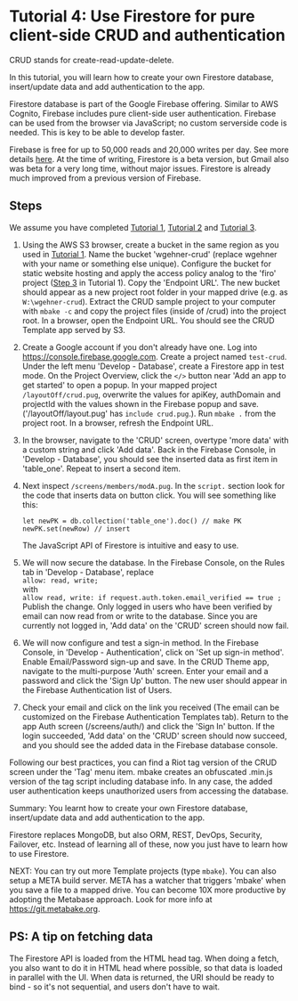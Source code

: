 
# Tutorial 4: Use Firestore for pure client-side CRUD and authentication

CRUD stands for create-read-update-delete.

In this tutorial, you will learn how to create your own Firestore database, insert/update data and add authentication to the app.

Firestore database is part of the Google Firebase offering. Similar to AWS Cognito, Firebase includes pure client-side user authentication. Firebase can be used from the browser via JavaScript; no custom serverside code is needed. This is key to be able to develop faster.

Firebase is free for up to 50,000 reads and 20,000 writes per day. See more details [here](https://firebase.google.com/docs/firestore/quotas). At the time of writing, Firestore is a beta version, but Gmail also was beta for a very long time, without major issues. Firestore is already much improved from a previous version of Firebase.

## Steps

We assume you have completed [Tutorial 1](/t1/), [Tutorial 2](/t2/) and [Tutorial 3](/t3/).

1. Using the AWS S3 browser, create a bucket in the same region as you used in [Tutorial 1](/t1/). Name the bucket 'wgehner-crud' (replace wgehner with your name or something else unique). Configure the bucket for static website hosting and apply the access policy analog to the 'firo' project ([Step 3](/t1/#configure) in Tutorial 1). Copy the 'Endpoint URL'. The new bucket should appear as a new project root folder in your mapped drive (e.g. as `W:\wgehner-crud`). Extract the CRUD sample project to your computer with `mbake -c` and copy the project files (inside of /crud) into the project root. In a browser, open the Endpoint URL. You should see the CRUD Template app served by S3. 

2. Create a Google account if you don't already have one. Log into <https://console.firebase.google.com>. Create a project named `test-crud`. Under the left menu 'Develop - Database', create a Firestore app in test mode.
On the Project Overview, click the `</>` button near 'Add an app to get started' to open a popup. In your mapped project `/layoutOff/crud.pug`, overwrite the values for apiKey, authDomain and projectId with the values shown in the Firebase popup and save. ('/layoutOff/layout.pug' has `include crud.pug`.). Run `mbake .` from the project root. In a browser, refresh the Endpoint URL. 

3. In the browser, navigate to the 'CRUD' screen, overtype 'more data' with a custom string and click 'Add data'. Back in the Firebase Console, in 'Develop - Database', you should see the inserted data as first item in 'table_one'. Repeat to insert a second item.

4. Next inspect `/screens/members/modA.pug`. In the `script.` section look for the code that inserts data on button click. You will see something like this:
	```
	let newPK = db.collection('table_one').doc() // make PK
	newPK.set(newRow) // insert
	```
	The JavaScript API of Firestore is intuitive and easy to use.

5. We will now secure the database. In the Firebase Console, on the Rules tab in 'Develop - Database', replace  
	`allow: read, write;`  
	with  
	`allow read, write: if request.auth.token.email_verified == true ;`  
	Publish the change. Only logged in users who have been verified by email can now read from or write to the database. Since you are currently not logged in, 'Add data' on the 'CRUD' screen should now fail.

6. We will now configure and test a sign-in method. In the Firebase Console, in 'Develop - Authentication', click on 'Set up sign-in method'. Enable Email/Password sign-up and save. In the CRUD Theme app, navigate to the multi-purpose 'Auth' screen. Enter your email and a password and click the 'Sign Up' button. The new user should appear in the Firebase Authentication list of Users.

7. Check your email and click on the link you received (The email can be customized on the Firebase Authentication Templates tab). Return to the app Auth screen (/screens/auth/) and click the 'Sign In' button. If the login succeeded, 'Add data' on the 'CRUD' screen should now succeed, and you should see the added data in the Firebase database console.

Following our best practices, you can find a Riot tag version of the CRUD screen under the 'Tag' menu item. mbake creates an obfuscated .min.js version of the tag script including database info. In any case, the added user authentication keeps unauthorized users from accessing the database.

Summary: You learnt how to create your own Firestore database, insert/update data and add authentication to the app.

Firestore replaces MongoDB, but also ORM, REST, DevOps, Security, Failover, etc. Instead of learning all of these, now you just have to learn how to use Firestore.

NEXT: You can try out more Template projects (type `mbake`). You can also setup a META build server. META has a watcher that triggers 'mbake' when you save a file to a mapped drive. You can become 10X more productive by adopting the Metabase approach. Look for more info at <https://git.metabake.org>.



## PS: A tip on fetching data

The Firestore API is loaded from the HTML head tag.
When doing a fetch, you also want to do it in HTML head where possible, so that data is loaded in parallel with the UI. When data is returned, the URI should be ready to bind - so it's not sequential, and users don't have to wait.

